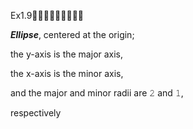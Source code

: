 Ex1.9🚩🚩🚩🚩🚩🚩🚩🚩🚩

***Ellipse***, centered at the origin; 

the y-axis is the major axis, 

the x-axis is the minor axis, 

and the major and minor radii are 𝟸 and 𝟷, 

respectively


